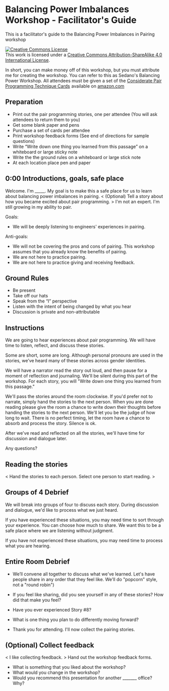 # Balancing Power Imbalances Workshop - Facilitator's Guide
This is a facilitator's guide to the Balancing Power Imbalances in Pairing workshop

<a rel="license" href="http://creativecommons.org/licenses/by-sa/4.0/"><img alt="Creative Commons License" style="border-width:0" src="https://i.creativecommons.org/l/by-sa/4.0/88x31.png" /></a><br />This work is licensed under a <a rel="license" href="http://creativecommons.org/licenses/by-sa/4.0/">Creative Commons Attribution-ShareAlike 4.0 International License</a>.

In short, you can make money off of this workshop, but you must attribute me for creating the workshop. You can refer to this as Sedano's Balancing Power Workshop. All attendees must be given a set of the <a target="_blank" href="https://www.amazon.com/gp/product/B07L8QF3RC/ref=as_li_tl?ie=UTF8&camp=1789&creative=9325&creativeASIN=B07L8QF3RC&linkCode=as2&tag=sedano-20&linkId=1268691445f5f28ebb3475f2de206eef">Considerate Pair Programming Technique Cards</a><img src="//ir-na.amazon-adsystem.com/e/ir?t=sedano-20&l=am2&o=1&a=B07L8QF3RC" width="1" height="1" border="0" alt="" style="border:none !important; margin:0px !important;" />
available on <a target="_blank" href="https://www.amazon.com/gp/product/B07L8QF3RC/ref=as_li_tl?ie=UTF8&camp=1789&creative=9325&creativeASIN=B07L8QF3RC&linkCode=as2&tag=sedano-20&linkId=1268691445f5f28ebb3475f2de206eef">amazon.com</a>

## Preparation

- Print out the pair programming stories, one per attendee (You will ask attendees to return them to you)
- Get some blank paper and pens
- Purchase a set of cards per attendee
- Print workshop feedback forms (See end of directions for sample questions)
- Write “Write down one thing you learned from this passage” on a whiteboard or large sticky note
- Write the the ground rules on a whiteboard or large stick note
- At each location place pen and paper

## 0:00 Introductions, goals, safe place

Welcome. I'm _____. My goal is to make this a safe place for us to learn about balancing power imbalances in pairing. < (Optional) Tell a story about how you became excited about pair programming. > I'm not an expert. I'm still growing in my ability to pair.

Goals:
* We will be deeply listening to engineers' experiences in pairing.  

Anti-goals:
* We will not be covering the pros and cons of pairing. This workshop assumes that you already know the benefits of pairing. 
* We are not here to practice pairing.
* We are not here to practice giving and receiving feedback.

## Ground Rules

- Be present 
- Take off our hats
- Speak from the “I” perspective
- Listen with the intent of being changed by what you hear 
- Discussion is private and non-attributable

## Instructions
We are going to hear experiences about pair programming. We will have time to listen, reflect, and discuss these stories.

Some are short, some are long. Although personal pronouns are used in the stories, we’ve heard many of these stories across gender identities. 

We will have a narrator read the story out loud, and then pause for a moment of reflection and journaling. We'll be silent during this part of the workshop. For each story, you will "Write down one thing you learned from this passage."

We'll pass the stories around the room clockwise. If you'd prefer not to narrate, simply hand the stories to the next person. When you are done reading please give the room a chance to write down their thoughts before handing the stories to the next person. We'll let you be the judge of how long to wait. There is no perfect timing, let the room have a chance to absorb and process the story. Silence is ok.

After we've read and reflected on all the stories, we'll have time for discussion and dialogue later. 

Any questions?

## Reading the stories

< Hand the stories to each person. Select one person to start reading. >

## Groups of 4 Debrief

We will break into groups of four to discuss each story. During discussion and dialogue, we'd like to process what we just heard.

If you have experienced these situations, you may need time to sort through your experience. You can choose how much to share. We want this to be a safe place where we are listening without judgment. 

If you have not experienced these situations, you may need time to process what you are hearing.

## Entire Room Debrief

* We’ll convene all together to discuss what we've learned. Let's have people share in any order that they feel like. We'll do "popcorn" style, not a "round robin")

* If you feel like sharing, did you see yourself in any of these stories? How did that make you feel?  

* Have you ever experienced Story #8?

* What is one thing you plan to do differently moving forward?

* Thank you for attending. I'll now collect the pairing stories.

## (Optional) Collect feedback

< I like collecting feedback. > Hand out the workshop feedback forms.

* What is something that you liked about the workshop?
* What would you change in the workshop?
* Would you recommend this presentation for another _______ office? Why?




